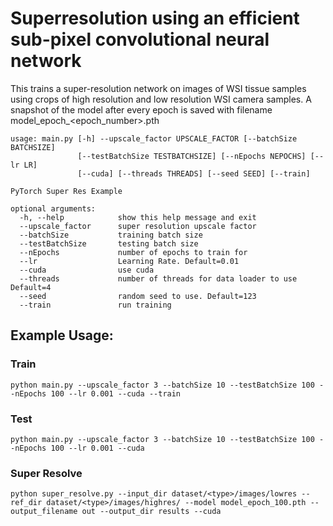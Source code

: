 # Superresolution using an efficient sub-pixel convolutional neural network

This trains a super-resolution network on images of WSI tissue samples using crops of high resolution and low resolution WSI camera samples. A snapshot of the model after every epoch is saved with filename model_epoch_<epoch_number>.pth


```
usage: main.py [-h] --upscale_factor UPSCALE_FACTOR [--batchSize BATCHSIZE]
               [--testBatchSize TESTBATCHSIZE] [--nEpochs NEPOCHS] [--lr LR]
               [--cuda] [--threads THREADS] [--seed SEED] [--train]

PyTorch Super Res Example

optional arguments:
  -h, --help            show this help message and exit
  --upscale_factor      super resolution upscale factor
  --batchSize           training batch size
  --testBatchSize       testing batch size
  --nEpochs             number of epochs to train for
  --lr                  Learning Rate. Default=0.01
  --cuda                use cuda
  --threads             number of threads for data loader to use Default=4
  --seed                random seed to use. Default=123
  --train               run training
```

## Example Usage:

### Train

`python main.py --upscale_factor 3 --batchSize 10 --testBatchSize 100 --nEpochs 100 --lr 0.001 --cuda --train`

### Test

`python main.py --upscale_factor 3 --batchSize 10 --testBatchSize 100 --nEpochs 100 --lr 0.001 --cuda`

### Super Resolve
`python super_resolve.py --input_dir dataset/<type>/images/lowres --ref_dir dataset/<type>/images/highres/ --model model_epoch_100.pth --output_filename out --output_dir results --cuda`
